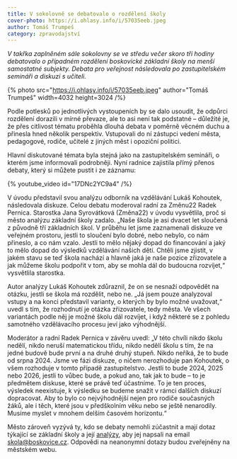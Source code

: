 ```yaml
---
title: V sokolovně se debatovalo o rozdělení školy
cover-photo: https://i.ohlasy.info/i/57035eeb.jpeg
author: Tomáš Trumpeš
category: zpravodajství
---
```


*V takřka zaplněném sále sokolovny se ve středu večer skoro tři hodiny debatovalo o případném rozdělení boskovické základní školy na menší samostatné subjekty. Debata pro veřejnost následovala po zastupitelském semináři a diskuzi s učiteli.*

{% photo src="https://i.ohlasy.info/i/57035eeb.jpeg" author="Tomáš Trumpeš" width=4032 height=3024 /%}

Podle potlesků po jednotlivých vystoupeních by se dalo usoudit, že odpůrci rozdělení dorazili v mírné převaze, ale to asi není tak podstatné – důležité je, že přes citlivost tématu proběhla dlouhá debata v poměrně věcném duchu a přinesla hned několik perspektiv. Vstupovali do ní zástupci vedení města, pedagogové, rodiče, učitelé z jiných měst i opoziční politici.

Hlavní diskutované témata byla stejná jako na zastupitelském semináři, o kterém jsme informovali podrobněji. Nyní radnice zajistila přímý přenos debaty, který si můžete pustit i ze záznamu:

{% youtube_video id="17DNc2YC9a4" /%}

V úvodu představil svou analýzu odborník na vzdělávání Lukáš Kohoutek, následovala diskuze. Celou debatu moderoval radní za Změnu22 Radek Pernica. Starostka Jana Syrovátková (Změna22) v úvodu vysvětlila, proč si město analýzu základní školy zadalo. „Naše škola je asi dvacet let sloučená z původně tří základních škol. V průběhu let jsme zaznamenali diskuze ve veřejném prostoru, jestli to sloučení bylo dobré, nebo nebylo, co nám přineslo, a co nám vzalo. Jestli to mělo nějaký dopad do financování a jaký to mělo dopad do výsledků vzdělávání našich dětí. Chtěli jsme zjistit, v jakém stavu se teď škola nachází a hlavně jaká je naše pozice zřizovatele a jak můžeme školu podpořit v tom, aby se mohla dál do budoucna rozvíjet,“ vysvětlila starostka.

Autor analýzy Lukáš Kohoutek zdůraznil, že on se nesnaží odpovědět na otázku, jestli se škola má rozdělit, nebo ne. „Já jsem pouze analyzoval vstupy a na konci představil varianty, o kterých by bylo možné uvažovat,“ uvedl s tím, že rozhodnutí je otázka zřizovatele, tedy města. Ve všech variantách podle něj je možné školu dál rozvíjet, i když některé se z pohledu samotného vzdělávacího procesu jeví jako výhodnější.

Moderátor a radní Radek Pernica v závěru uvedl: „V této chvíli nikdo školu nedělí, nikdo neruší matematickou třídu, nikdo nedělí školu s tím, že na jedné budově bude první a na druhé druhý stupeň. Nikdo neříká, že to bude od srpna 2024. Jsme ve fázi diskuze, o ničem nerozhoduje pan Kohoutek, o všem rozhoduje v tomto případě zastupitelstvo. Jestli to bude 2024, 2025 nebo 2026, jestli to vůbec bude, a pokud ano, tak jak to bude – to je předmětem diskuse, které se právě teď účastníme. To je ten proces, výsledek neexistuje, k výsledku se budeme snažit v rámci dalších diskuzí dopracovat. Aby to bylo co nejvýhodnější nejen pro rodiče současných žáků, ale i těch, které jsou v předškolním věku nebo se ještě nenarodily. Musíme myslet v mnohem delším časovém horizontu.“

Město zároveň vyzývá ty, kdo se debaty nemohli zúčastnit a mají dotaz týkající se základní školy a její [analýzy](https://data.ohlasy.info/2023/analyza-rozdeleni-zs-v2.pdf), aby jej napsali na email <skola@boskovice.cz>. Odpovědi na neanonymní dotazy budou zveřejněny na městském webu.